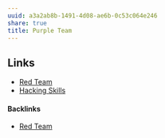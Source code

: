 ```yaml
---
uuid: a3a2ab8b-1491-4d08-ae6b-0c53c064e246
share: true
title: Purple Team
---
```

## Links

* [Red Team](/f14a4d51-7ccb-41fd-bbf0-1a2e6ba9a7ab)
* [Hacking Skills](/652995f9-62b4-444c-be5e-04a8904a158e)

#### Backlinks

* [Red Team](/f14a4d51-7ccb-41fd-bbf0-1a2e6ba9a7ab)
